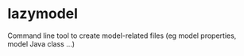 # lazymodel
Command line tool to create model-related files (eg model properties, model Java class ...)

